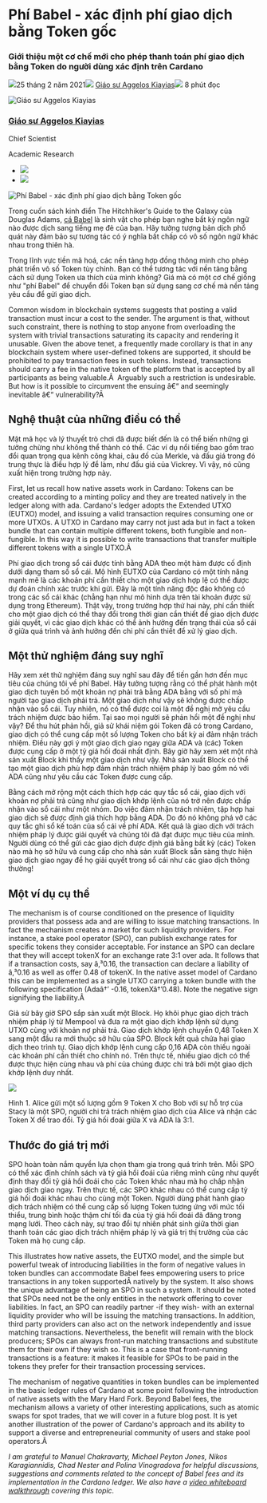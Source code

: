 # Phí Babel - xác định phí giao dịch bằng Token gốc

### **Giới thiệu một cơ chế mới cho phép thanh toán phí giao dịch bằng Token do người dùng xác định trên Cardano**

![](img/2021-02-25-babel-fees.002.png)25 tháng 2 năm 2021![](img/2021-02-25-babel-fees.002.png) [Giáo sư Aggelos Kiayias](tmp//en/blog/authors/aggelos-kiayias/page-1/)![](img/2021-02-25-babel-fees.003.png) 8 phút đọc

![Giáo sư Aggelos Kiayias](img/2021-02-25-babel-fees.004.png)[](tmp//en/blog/authors/aggelos-kiayias/page-1/)

### [**Giáo sư Aggelos Kiayias**](tmp//en/blog/authors/aggelos-kiayias/page-1/)

Chief Scientist

Academic Research

- ![](img/2021-02-25-babel-fees.005.png)[](mailto:aggelos.kiayias@iohk.io "Email")
- ![](img/2021-02-25-babel-fees.006.png)[](tmp///www.youtube.com/watch?v=nB6eDbnkAk8 "YouTube")

![Phí Babel - xác định phí giao dịch bằng Token gốc](img/2021-02-25-babel-fees.007.jpeg)

Trong cuốn sách kinh điển The Hitchhiker's Guide to the Galaxy của Douglas Adams, [cá Babel](http://www.bbc.co.uk/cult/hitchhikers/guide/babelfish.shtml) là sinh vật cho phép bạn nghe bất kỳ ngôn ngữ nào được dịch sang tiếng mẹ đẻ của bạn. Hãy tưởng tượng bản dịch phổ quát này đảm bảo sự tương tác có ý nghĩa bất chấp có vô số ngôn ngữ khác nhau trong thiên hà.

Trong lĩnh vực tiền mã hoá, các nền tảng hợp đồng thông minh cho phép phát triển vô số Token tùy chỉnh. Bạn có thể tương tác với nền tảng bằng cách sử dụng Token ưa thích của mình không? Giá mà có một cơ chế giống như "phí Babel" để chuyển đổi Token bạn sử dụng sang cơ chế mà nền tảng yêu cầu để gửi giao dịch.

Common wisdom in blockchain systems suggests that posting a valid transaction must incur a cost to the sender. The argument is that, without such constraint, there is nothing to stop anyone from overloading the system with trivial transactions saturating its capacity and rendering it unusable. Given the above tenet, a frequently made corollary is that in any blockchain system where user-defined tokens are supported, it should be prohibited to pay transaction fees in such tokens. Instead, transactions should carry a fee in the native token of the platform that is accepted by all participants as being valuable.Â  Arguably such a restriction is undesirable. But how is it possible to circumvent the ensuing â€“ and seemingly inevitable â€“ vulnerability?Â 

## **Nghệ thuật của những điều có thể**

Mật mã học và lý thuyết trò chơi đã được biết đến là có thể biến những gì tưởng chừng như không thể thành có thể. Các ví dụ nổi tiếng bao gồm trao đổi quan trọng qua kênh công khai, câu đố của Merkle, và đấu giá trong đó trung thực là điều hợp lý để làm, như đấu giá của Vickrey. Vì vậy, nó cũng xuất hiện trong trường hợp này.

First, let us recall how native assets work in Cardano: Tokens can be created according to a minting policy and they are treated natively in the ledger along with ada. Cardano's ledger adopts the Extended UTXO (EUTXO) model, and issuing a valid transaction requires consuming one or more UTXOs. A UTXO in Cardano may carry not just ada but in fact a token bundle that can contain multiple different tokens, both fungible and non-fungible. In this way it is possible to write transactions that transfer multiple different tokens with a single UTXO.Â 

Phí giao dịch trong sổ cái được tính bằng ADA theo một hàm được cố định dưới dạng tham số sổ cái. Mô hình EUTXO của Cardano có một tính năng mạnh mẽ là các khoản phí cần thiết cho một giao dịch hợp lệ có thể được dự đoán chính xác trước khi gửi. Đây là một tính năng độc đáo không có trong các sổ cái khác (chẳng hạn như mô hình dựa trên tài khoản được sử dụng trong Ethereum). Thật vậy, trong trường hợp thứ hai này, phí cần thiết cho một giao dịch có thể thay đổi trong thời gian cần thiết để giao dịch được giải quyết, vì các giao dịch khác có thể ảnh hưởng đến trạng thái của sổ cái ở giữa quá trình và ảnh hưởng đến chi phí cần thiết để xử lý giao dịch.

## **Một thử nghiệm đáng suy nghĩ**

Hãy xem xét thử nghiệm đáng suy nghĩ sau đây để tiến gần hơn đến mục tiêu của chúng tôi về phí Babel. Hãy tưởng tượng rằng có thể phát hành một giao dịch tuyên bố một khoản nợ phải trả bằng ADA bằng với số phí mà người tạo giao dịch phải trả. Một giao dịch như vậy sẽ không được chấp nhận vào sổ cái. Tuy nhiên, nó có thể được coi là một đề nghị mở yêu cầu trách nhiệm được bảo hiểm. Tại sao mọi người sẽ phản hồi một đề nghị như vậy? Để thu hút phản hồi, giả sử khái niệm gói Token đã có trong Cardano, giao dịch có thể cung cấp một số lượng Token cho bất kỳ ai đảm nhận trách nhiệm. Điều này gợi ý một giao dịch giao ngay giữa ADA và (các) Token được cung cấp ở một tỷ giá hối đoái nhất định. Bây giờ hãy xem xét một nhà sản xuất Block khi thấy một giao dịch như vậy. Nhà sản xuất Block có thể tạo một giao dịch phù hợp đảm nhận trách nhiệm pháp lý bao gồm nó với ADA cũng như yêu cầu các Token được cung cấp.

Bằng cách mở rộng một cách thích hợp các quy tắc sổ cái, giao dịch với khoản nợ phải trả cũng như giao dịch khớp lệnh của nó trở nên được chấp nhận vào sổ cái như một nhóm. Do việc đảm nhận trách nhiệm, tập hợp hai giao dịch sẽ được định giá thích hợp bằng ADA. Do đó nó không phá vỡ các quy tắc ghi sổ kế toán của sổ cái về phí ADA. Kết quả là giao dịch với trách nhiệm pháp lý được giải quyết và chúng tôi đã đạt được mục tiêu của mình. Người dùng có thể gửi các giao dịch được định giá bằng bất kỳ (các) Token nào mà họ sở hữu và cung cấp cho nhà sản xuất Block sẵn sàng thực hiện giao dịch giao ngay để họ giải quyết trong sổ cái như các giao dịch thông thường!

## **Một ví dụ cụ thể**

The mechanism is of course conditioned on the presence of liquidity providers that possess ada and are willing to issue matching transactions. In fact the mechanism creates a market for such liquidity providers. For instance, a stake pool operator (SPO), can publish exchange rates for specific tokens they consider acceptable. For instance an SPO can declare that they will accept tokenX for an exchange rate 3:1 over ada. It follows that if a transaction costs, say â‚³0.16, the transaction can declare a liability of â‚³0.16 as well as offer 0.48 of tokenX. In the native asset model of Cardano this can be implemented as a single UTXO carrying a token bundle with the following specification (Adaâ†’ -0.16, tokenXâ†’0.48). Note the negative sign signifying the liability.Â 

Giả sử bây giờ SPO sắp sản xuất một Block. Họ khôi phục giao dịch trách nhiệm pháp lý từ Mempool và đưa ra một giao dịch khớp lệnh sử dụng UTXO cùng với khoản nợ phải trả. Giao dịch khớp lệnh chuyển 0,48 Token X sang một đầu ra mới thuộc sở hữu của SPO. Block kết quả chứa hai giao dịch theo trình tự. Giao dịch khớp lệnh cung cấp 0,16 ADA còn thiếu ngoài các khoản phí cần thiết cho chính nó. Trên thực tế, nhiều giao dịch có thể được thực hiện cùng nhau và phí của chúng được chi trả bởi một giao dịch khớp lệnh duy nhất.

![](img/2021-02-25-babel-fees.008.png)

Hình 1. Alice gửi một số lượng gồm 9 Token X cho Bob với sự hỗ trợ của Stacy là một SPO, người chi trả trách nhiệm giao dịch của Alice và nhận các Token X để trao đổi. Tỷ giá hối đoái giữa X và ADA là 3:1.

## **Thước đo giá trị mới**

SPO hoàn toàn nắm quyền lựa chọn tham gia trong quá trình trên. Mỗi SPO có thể xác định chính sách và tỷ giá hối đoái của riêng mình cũng như quyết định thay đổi tỷ giá hối đoái cho các Token khác nhau mà họ chấp nhận giao dịch giao ngay. Trên thực tế, các SPO khác nhau có thể cung cấp tỷ giá hối đoái khác nhau cho cùng một Token. Người dùng phát hành giao dịch trách nhiệm có thể cung cấp số lượng Token tương ứng với mức tối thiểu, trung bình hoặc thậm chí tối đa của tỷ giá hối đoái đã đăng trong mạng lưới. Theo cách này, sự trao đổi tự nhiên phát sinh giữa thời gian thanh toán các giao dịch trách nhiệm pháp lý và giá trị thị trường của các Token mà họ cung cấp.

This illustrates how native assets, the EUTXO model, and the simple but powerful tweak of introducing liabilities in the form of negative values in token bundles can accommodate Babel fees empowering users to price transactions in any token supportedÂ natively by the system. It also shows the unique advantage of being an SPO in such a system. It should be noted that SPOs need not be the only entities in the network offering to cover liabilities. In fact, an SPO can readily partner -if they wish- with an external liquidity provider who will be issuing the matching transactions. In addition, third party providers can also act on the network independently and issue matching transactions. Nevertheless, the benefit will remain with the block producers; SPOs can always front-run matching transactions and substitute them for their own if they wish so. This is a case that front-running transactions is a feature: it makes it feasible for SPOs to be paid in the tokens they prefer for their transaction processing services.

The mechanism of negative quantities in token bundles can be implemented in the basic ledger rules of Cardano at some point following the introduction of native assets with the Mary Hard Fork. Beyond Babel fees, the mechanism allows a variety of other interesting applications, such as atomic swaps for spot trades, that we will cover in a future blog post. It is yet another illustration of the power of Cardano's approach and its ability to support a diverse and entrepreneurial community of users and stake pool operators.Â 

*I am grateful to Manuel Chakravarty, Michael Peyton Jones, Nikos Karagiannidis, Chad Nester and Polina Vinogradova for helpful discussions, suggestions and comments related to the concept of Babel fees and its implementation in the Cardano ledger. We also have a [video whiteboard walkthrough](https://youtu.be/YXaK0cvgoFQ?t=2184) covering this topic.*

